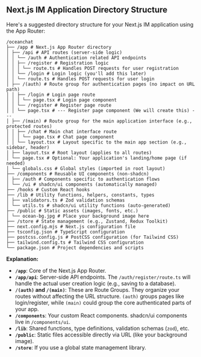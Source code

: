 ## Next.js IM Application Directory Structure

Here's a suggested directory structure for your Next.js IM application using the App Router:

```
/oceanchat
├── /app # Next.js App Router directory
│ ├── /api # API routes (server-side logic)
│ │ └── /auth # Authentication related API endpoints
│ │ ├── /register # Registration logic
│ │ │ └── route.ts # Handles POST requests for user registration
│ │ └── /login # Login logic (you'll add this later)
│ │ └── route.ts # Handles POST requests for user login
│ ├── /(auth) # Route group for authentication pages (no impact on URL path)
│ │ ├── /login # Login page route
│ │ │ └── page.tsx # Login page component
│ │ └── /register # Register page route
│ │ └── page.tsx # --- Register page component (We will create this) ---
│ ├── /(main) # Route group for the main application interface (e.g., protected routes)
│ │ ├── /chat # Main chat interface route
│ │ │ └── page.tsx # Chat page component
│ │ └── layout.tsx # Layout specific to the main app section (e.g., sidebar, header)
│ ├── layout.tsx # Root layout (applies to all routes)
│ └── page.tsx # Optional: Your application's landing/home page (if needed)
│ └── globals.css # Global styles (imported in root layout)
├── /components # Reusable UI components (non-shadcn)
│ ├── /auth # Components specific to authentication flows
│ └── /ui # shadcn/ui components (automatically managed)
├── /hooks # Custom React hooks
├── /lib # Utility functions, helpers, constants, types
│ ├── validators.ts # Zod validation schemas
│ └── utils.ts # shadcn/ui utility functions (auto-generated)
├── /public # Static assets (images, fonts, etc.)
│ └── ocean-bg.jpg # Place your background image here
├── /store # State management (e.g., Zustand, Redux Toolkit)
├── next.config.mjs # Next.js configuration file
├── tsconfig.json # TypeScript configuration
├── postcss.config.js # PostCSS configuration (for Tailwind CSS)
├── tailwind.config.ts # Tailwind CSS configuration
└── package.json # Project dependencies and scripts
```

**Explanation:**

- **`/app`**: Core of the Next.js App Router.
- **`/app/api`**: Server-side API endpoints. The `/auth/register/route.ts` will handle the actual user creation logic (e.g., saving to a database).
- **`/(auth)` and `/(main)`**: These are Route Groups. They organize your routes without affecting the URL structure. `(auth)` groups pages like login/register, while `(main)` could group the core authenticated parts of your app.
- **`/components`**: Your custom React components. shadcn/ui components live in `/components/ui`.
- **`/lib`**: Shared functions, type definitions, validation schemas (`zod`), etc.
- **`/public`**: Static files accessible directly via URL (like your background image).
- **`/store`**: If you use a global state management library.
